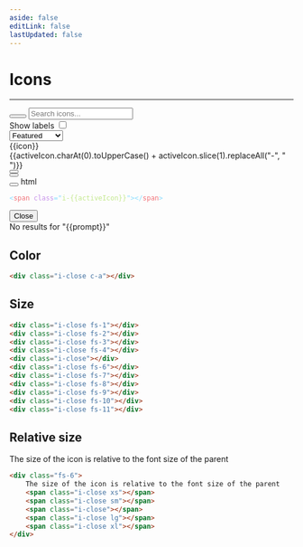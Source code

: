 ```yaml
---
aside: false
editLink: false
lastUpdated: false
---
```


# Icons

---

<div class="group bg w-100%">
    <button
        class="btn xl pr-0 cursor-arrow flexbox center"
        style="padding-left: 20px"
    >
        <span class="i-search c-a fs-5"></span>
    </button>
    <input
        type="search"
        class="lg py-7"
        placeholder="Search icons..."
        @input="e => filter(e.target.value)"
    />
</div>

<div class="x-center wrapper">
    <div class="flexbox x-between y-center py-5">
        <div class="flexbox mob:x-right mob:w-100% py-5">
            <label>
                Show labels
                <input
                    type="checkbox"
                    class="switch sm c-a bg ml-2"
                    @change="toggleLabels"
                    :checked="config.areLabels"
                />
            </label>
        </div>
        <div class="flexbox x-right y-center py-5 mob:w-100%">
            <div class="pointer" @click="setSize('lg')">
                <div class="i-grid-2 pr-7"></div>
            </div>
            <div class="pointer" @click="setSize('md')">
                <div class="i-grid-3 px-7"></div>
            </div>
            <div class="pointer" @click="setSize('sm')">
                <div class="i-grid-4 px-7"></div>
            </div>
            <select class="form ml-7 w-fit" :value="config.sortBy" @input="setSort">
                <option>Featured</option>
                <option>Alphabetical</option>
            </select>
        </div>
    </div>
    <div class="flexbox m--3">
        <div
            v-for="icon in icons"
            :class="[`mob:w-${Math.round(100/mobCols)}%`, `tab:w-${Math.round(100/tabCols)}%`, `pc:w-${Math.round(100/pcCols)}%`]"
        >
            <div
                class="m-3 bg pointer flexbox center text-center column"
                @click="open(icon)"
                :style="{'aspect-ratio': 1}"
            >
                <div
                    class="w-100% text-center"
                    :class="[`i-${icon}`]"
                    :style="{'font-size': iconSize}"
                ></div>
                <div
                    v-if="config.areLabels"
                    class="ellipsis"
                    :class="[`fs-${labelSize}`, `px-${labelSize*2}`, `pt-${labelSize*3-5}`, `mb--${labelSize*2}`]"
                >
                    {{icon}}
                </div>
            </div>
        </div>
    </div>
</div>

<div class="modal" :class="state">
    <div class="w-20">
        <div class="fs-6 bold">
            <div>
                {{activeIcon.charAt(0).toUpperCase() +
                activeIcon.slice(1).replaceAll("-", " ")}}
            </div>
            <button @click="close" class="i-close sm"></button>
        </div>
        <div class="flexbox y-center">
            <div class="mob:w-100% tab:w-40% pc:w-33%">
                <div class="py-12">
                    <div
                        class="text-center"
                        :class="`i-${activeIcon}`"
                        style="font-size: calc(4rem + 4vw)"
                    ></div>
                </div>
            </div>
            <div class="mob:w-100% tab:w-60% m-0 p-0 pc:w-67%">
                <div class="flexbox x-right y-center px-7">
                    <button
                        :data-tooltip="copyText"
                        @click="copy(activeIcon)"
                        @mouseleave="done()"
                        class="px-7 pb-6 pointer"
                    >
                        <div class="i-copy c-888 fs-5"></div>
                    </button>
                    <a
                        :href="`/icons/${activeIcon}.svg`"
                        data-tooltip="download svg"
                        class="px-7 pb-6 pointer"
                        download
                    >
                        <div class="i-download c-888 fs-5"></div>
                    </a>
                </div>
                <div class="language-html m-0">
                    <button title="Copy Code" class="copy"></button>
                    <span class="lang">html</span>
                    <pre class="shiki" ><code><span class="line"><span style="color:#89DDFF;">&lt;</span><span style="color:#F07178;">span</span><span style="color:#89DDFF;"> </span><span style="color:#C792EA;">class</span><span style="color:#89DDFF;">=</span><span style="color:#89DDFF;">"</span><span style="color:#C3E88D;">i-{{activeIcon}}</span><span style="color:#89DDFF;">"</span><span style="color:#89DDFF;">&gt;&lt;/</span><span style="color:#F07178;">span</span><span style="color:#89DDFF;">&gt;</span></span></code></pre>
                </div>
            </div>
        </div>
        <div class="x-right">
            <button @click="close" class="btn bd-a c-a">Close</button>
        </div>
    </div>
</div>

<div v-if="!icons.length" class="flexbox x-center">
        <div class="fs-7 bold pb-4 mb-6 mt-8 ellipsis">
            No results for "{{prompt}}"
        </div>
</div>

## Color

<div class="i-close c-a fs-11"></div>

```html
<div class="i-close c-a"></div>
```

## Size

<div class="flexbox x-between y-center">
    <div class="i-close fs-1"></div>
    <div class="i-close fs-2"></div>
    <div class="i-close fs-3"></div>
    <div class="i-close fs-4"></div>
    <div class="i-close"></div>
    <div class="i-close fs-6"></div>
    <div class="i-close fs-7"></div>
    <div class="i-close fs-8"></div>
    <div class="i-close fs-9"></div>
    <div class="i-close fs-10"></div>
    <div class="i-close fs-11"></div>
</div>

```html
<div class="i-close fs-1"></div>
<div class="i-close fs-2"></div>
<div class="i-close fs-3"></div>
<div class="i-close fs-4"></div>
<div class="i-close"></div>
<div class="i-close fs-6"></div>
<div class="i-close fs-7"></div>
<div class="i-close fs-8"></div>
<div class="i-close fs-9"></div>
<div class="i-close fs-10"></div>
<div class="i-close fs-11"></div>
```

## Relative size

<div class="fs-6">
    The size of the icon is relative to the font size of the parent
    <span class="i-close xs"></span>
    <span class="i-close sm"></span>
    <span class="i-close"></span>
    <span class="i-close lg"></span>
    <span class="i-close xl"></span>
</div>

```html
<div class="fs-6">
    The size of the icon is relative to the font size of the parent
    <span class="i-close xs"></span>
    <span class="i-close sm"></span>
    <span class="i-close"></span>
    <span class="i-close lg"></span>
    <span class="i-close xl"></span>
</div>
```

<script>
import allIcons from "./icons.json";
import allIconsAlphabetical from "./iconsAlphabetical.json";

export default {
    data() {
        return {
            state: "",
            prompt: "",
            copyText: "copy svg",
            activeIcon: "",
            iconSize: "calc(1rem + 0.5vw)",
            mobCols: 4,
            tabCols: 6,
            pcCols: 12,
            labelSize: 3,
            config: {},
            icons: []
        }
    },

    mounted() {
       let config = JSON.parse(localStorage.getItem("config"));

        if (!config) {
            config = {areLabels: false, size: "md", sortBy: "Featured"};
            localStorage.setItem("config", JSON.stringify(config));
        }

        this.config = config;

        this.setSize(config.size);

        this.icons = this.config.sortBy == "Alphabetical" ? allIconsAlphabetical : allIcons;
    },

    methods: {
        open(icon) {
            this.activeIcon = icon;
            this.state = "open";
            window.addEventListener("keydown", this.keyDown);
        },
        close() {
            this.state = "close";
            window.removeEventListener("keydown", this.keyDown);
        },
        keyDown(e) {
            if (e.key === "Escape") this.close();
        },
        filter(prompt) {
            this.prompt = prompt;
            if(this.config.sortBy == "Alphabetical") {
                this.icons = allIconsAlphabetical.filter(icon => icon.includes(prompt.toLowerCase().replaceAll(" ", "-")));
            } else {
                this.icons = allIcons.filter(icon => icon.includes(prompt.toLowerCase().replaceAll(" ", "-")));
            }
        },
        copy(icon) {
            this.copyText = "svg copied";
            
            fetch(`/icons/${icon}.svg`)
                .then(res => res.text())
                .then(data => {
                    navigator.clipboard.writeText(data);
                });
        },
        done() {
            this.copyText = "copy svg"
        },
        setSort(e) {
            this.config.sortBy = e.target.value
            localStorage.setItem("config", JSON.stringify(this.config))
            this.filter(this.prompt)
        },
        setSize(size) {
            if (size == "sm") {
                this.iconSize = "calc(0.75rem + 0.25vw)";
                this.mobCols = 6;
                this.tabCols = 10;
                this.pcCols = 16;
                this.labelSize = 2;
                this.config.size = "sm"
            } else if (size == "lg") {
                this.iconSize = "2.25rem";
                this.mobCols = 2;
                this.tabCols = 4;
                this.pcCols = 8;
                this.labelSize = 4;
                this.config.size = "lg"
            }else {
                this.iconSize = "calc(1rem + 0.5vw)";
                this.mobCols = 4;
                this.tabCols = 7;
                this.pcCols = 12;
                this.labelSize = 3;
                this.config.size = "md"
            }
            localStorage.setItem("config", JSON.stringify(this.config))

        },
        toggleLabels(e) {
            this.config.areLabels = e.currentTarget.checked
            localStorage.setItem("config", JSON.stringify(this.config))
        }
    }
}
</script>

<style scoped>
.wrapper {
    width: calc(100vw - 48px); 
    max-width: 1160px;
}

@media (width >= 768px) {
    .wrapper {
        width: calc(100vw - 80px); 
    }
}

.switch:checked {
    background-color: #0c5 !important;
    color: #fff !important;
}
.xxl {
    width: 40px !important;
    height: 40px !important;
}

@media (width >= 600px) and (width < 1000px) {
    .tab\:w-14\% {
        width: calc(100% / 7) !important;
    }
}

@media (width >= 1000px) {
    .pc\:w-8\% {
        width: calc(25% / 3) !important;
    }
    .pc\:w-6\% {
        width: 6.25% !important;
    }
}
</style>
